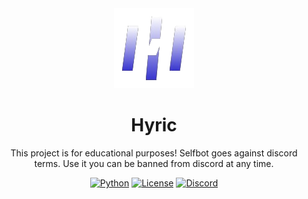 <div align="center">
  <img src="https://github.com/Hahaa13/Hyric/blob/main/.github/image/H_20240529_114131_0000-removebg-preview.png">
  <h1 align="center">Hyric</h1>

  <p align="center">
    This project is for educational purposes! Selfbot goes against discord terms. Use it you can be banned from discord at any time.
  </p>
  
  [![Python](https://img.shields.io/badge/python-3.7%20%7C%203.8%20%7C%203.9%20%7C%203.10%20%7C%203.11%20%7C%203.12-blue)](https://www.python.org)
  [![License](https://img.shields.io/github/license/hahaa13/hyric)](LICENSE)
  [![Discord](https://img.shields.io/discord/1242409478721245184?logo=discord&logoColor=white&color=5865F2
)](https://discord.com/invite/nsX2kQJrEM)
</div>
